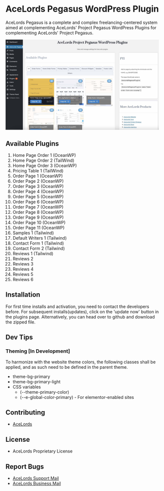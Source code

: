 # AceLords Pegasus WordPress Plugin
AceLords Pegasus is a complete and complex freelancing-centered system aimed at complementing AceLords' Project Pegasus WordPress Plugins for complementing AceLords' Project Pegasus.

![Screenshot 1](assets/screenshot-2.jpg)

## Available Plugins 
1. Home Page Order 1 (OceanWP)
2. Home Page Order 2 (TailWind)
3. Home Page Order 3 (OceanWP)
4. Pricing Table 1 (TailWind)
5. Order Page 1 (OceanWP)
6. Order Page 2 (OceanWP)
7. Order Page 3 (OceanWP)
8. Order Page 4 (OceanWP)
9. Order Page 5 (OceanWP)
10. Order Page 6 (OceanWP)
11. Order Page 7 (OceanWP)
12. Order Page 8 (OceanWP)
13. Order Page 9 (OceanWP)
14. Order Page 10 (OceanWP)
15. Order Page 11 (OceanWP)
16. Samples 1 (Tailwind)
17. Default Writers 1 (Tailwind)
18. Contact Form 1 (Tailwind)
19. Contact Form 2 (Tailwind)
20. Reviews 1 (Tailwind)
21. Reviews 2 
22. Reviews 3 
23. Reviews 4 
24. Reviews 5 
25. Reviews 6 

## Installation
For first time installs and activation, you need to contact the developers before. 
For subsequent installs(updates), click on the 'update now' button in the plugins page. 
Alternatively, you can head over to github and download the zipped file.

## Dev Tips
### Theming [In Development]
To harmonize with the website theme colors, the following classes shall be applied, and as such need to be defined in the parent theme.
- theme-bg-primary
- theme-bg-primary-light
- CSS variables 
  - (--theme-primary-color)
  - (--e-global-color-primary) - For elementor-enabled sites

## Contributing
- [AceLords](https://www.acelords.space)

## License
- AceLords Proprietary License

## Report Bugs
- [AceLords Support Mail](mailto:support@acelords.space)
- [AceLords Business Mail](mailto:info@acelords.space)

